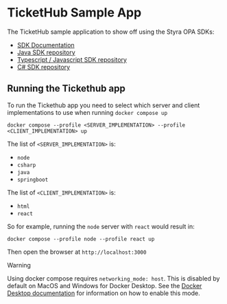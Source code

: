 # TicketHub Sample App

The TicketHub sample application to show off using the Styra OPA SDKs:

* [SDK Documentation](https://docs.styra.com/sdk)
* [Java SDK repository](https://github.com/StyraInc/opa-java)
* [Typescript / Javascript SDK repository](https://github.com/StyraInc/opa-typescript)
* [C# SDK repository](https://github.com/StyraInc/opa-csharp)

## Running the Tickethub app

To run the Tickethub app you need to select which server and client implementations to use when running `docker compose up`

```
docker compose --profile <SERVER_IMPLEMENTATION> --profile <CLIENT_IMPLEMENTATION> up
```

The list of `<SERVER_IMPLEMENTATION>` is:
- `node`
- `csharp`
- `java`
- `springboot`

The list of `<CLIENT_IMPLEMENTATION>` is:
- `html`
- `react`

So for example, running the `node` server with `react` would result in:

```
docker compose --profile node --profile react up
```

Then open the browser at `http://localhost:3000`

> [!WARNING]
> Using docker compose requires `networking_mode: host`.
> This is disabled by default on MacOS and Windows for Docker Desktop.
> See the [Docker Desktop documentation](https://docs.docker.com/network/drivers/host/) for information on how to enable this mode.
